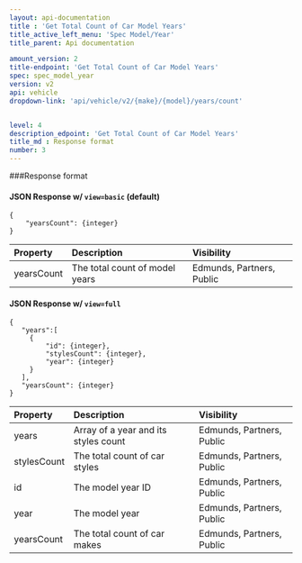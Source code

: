 ```yaml
---
layout: api-documentation
title : 'Get Total Count of Car Model Years'
title_active_left_menu: 'Spec Model/Year'
title_parent: Api documentation

amount_version: 2
title-endpoint: 'Get Total Count of Car Model Years'
spec: spec_model_year
version: v2
api: vehicle
dropdown-link: 'api/vehicle/v2/{make}/{model}/years/count'


level: 4
description_edpoint: 'Get Total Count of Car Model Years'
title_md : Response format
number: 3
---
```


###Response format

#### JSON Response w/ <code>view=basic</code> (default)

	{
		"yearsCount": {integer}
	}


| Property      | Description                         | Visibility                |
|:--------------|:------------------------------------|:------------------------- |
| yearsCount    | The total count of model years 	  | Edmunds, Partners, Public |

#### JSON Response w/ <code>view=full</code>

	{
	   "years":[
	     {
	         "id": {integer},
	         "stylesCount": {integer},
	         "year": {integer}
	     }
	   ],
	   "yearsCount": {integer}
	}
	
| Property      | Description                         	| Visibility                |
|:--------------|:--------------------------------------|:------------------------- |
| years		    | Array of a year and its styles count	| Edmunds, Partners, Public |
| stylesCount	| The total count of car styles		 	| Edmunds, Partners, Public |
| id		    | The model year ID					 	| Edmunds, Partners, Public |
| year		    | The model year					 	| Edmunds, Partners, Public |
| yearsCount    | The total count of car makes			| Edmunds, Partners, Public |
